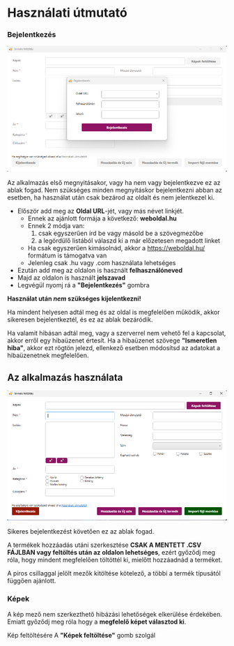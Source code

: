 # Használati útmutató

### Bejelentkezés

![Bejelentkezés kép](https://github.com/dhemeira/kotenyek-import/blob/master/readme_images/bejelentkezes.png?raw=true)

Az alkalmazás első megnyitásakor, vagy ha nem vagy bejelentkezve ez az ablak fogad.
Nem szükséges minden megnyitáskor bejelentkezni abban az esetben, ha használat után csak bezárod az oldalt és nem jelentkezel ki.

- Először add meg az **Oldal URL**-jét, vagy más névet linkjét.
  - Ennek az ajánlott formája a következő: **weboldal.hu**
  - Ennek 2 módja van:
    1. csak egyszerűen írd be vagy másold be a szövegmezőbe
    2. a legördülő listából válaszd ki a már előzetesen megadott linket
  - Ha csak egyszerűen kimásolnád, akkor a https://weboldal.hu/ formátum is támogatva van
  - Jelenleg csak .hu vagy .com használata lehetséges
- Ezután add meg az oldalon is használt **felhasználóneved**
- Majd az oldalon is használt **jelszavad**
- Legvégül nyomj rá a **"Bejelentkezés"** gombra

**Használat után _nem_ szükséges kijelentkezni!**

Ha mindent helyesen adtál meg és az oldal is megfelelően működik, akkor sikeresen bejelentkeztél, és ez az ablak bezáródik.

Ha valamit hibásan adtál meg, vagy a szerverrel nem vehető fel a kapcsolat, akkor erről egy hibaüzenet értesít. Ha a hibaüzenet szövege **"Ismeretlen hiba"**, akkor ezt rögtön jelezd, ellenkező esetben módosítsd az adatokat a hibaüzenetnek megfelelően.

## Az alkalmazás használata

![Alkalmazás kép](https://github.com/dhemeira/kotenyek-import/blob/master/readme_images/alkalmazas.png?raw=true)

Sikeres bejelentkezést követően ez az ablak fogad.

A termékek hozzáadás utáni szerkesztése **CSAK A MENTETT .CSV FÁJLBAN vagy feltöltés után az oldalon lehetséges**, ezért győződj meg róla, hogy mindent megfelelően töltöttél ki, mielőtt hozzáadnád a terméket.

A piros csillaggal jelölt mezők kitöltése kötelező, a többi a termék típusától függően ajánlott.

### Képek

A kép mező nem szerkezthető hibázási lehetőségek elkerülése érdekében. Emiatt győződj meg róla hogy a **megfelelő képet választod ki**.

Kép feltöltésére A **"Képek feltöltése"** gomb szolgál
